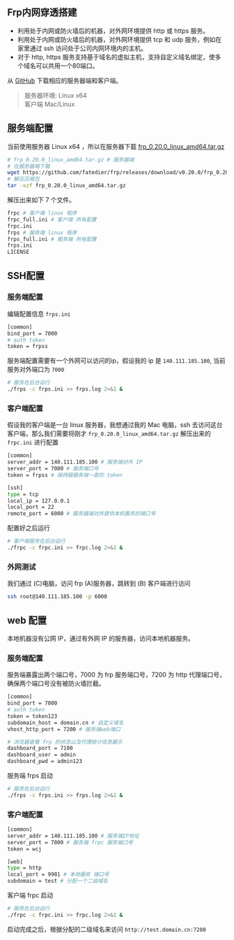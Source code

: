 Frp内网穿透搭建
---

- 利用处于内网或防火墙后的机器，对外网环境提供 http 或 https 服务。
- 利用处于内网或防火墙后的机器，对外网环境提供 tcp 和 udp 服务，例如在家里通过 ssh 访问处于公司内网环境内的主机。
- 对于 http, https 服务支持基于域名的虚拟主机，支持自定义域名绑定，使多个域名可以共用一个80端口。


从 [GitHub](https://github.com/fatedier/frp/releases) 下载相应的服务器端和客户端。

> 服务器环境: Linux x64  
> 客户端 Mac/Linux 

## 服务端配置

当前使用服务器 Linux x64 ，所以在服务器下载 [frp_0.20.0_linux_amd64.tar.gz](https://github.com/fatedier/frp/releases/download/v0.20.0/frp_0.20.0_linux_amd64.tar.gz)

```bash
# frp_0.20.0_linux_amd64.tar.gz # 服务器端
# 在服务器端下载
wget https://github.com/fatedier/frp/releases/download/v0.20.0/frp_0.20.0_linux_amd64.tar.gz
# 解压压缩包
tar -xzf frp_0.20.0_linux_amd64.tar.gz
```

解压出来如下 7 个文件。

```bash
frpc # 客户端 linux 程序
frpc_full.ini # 客户端 所有配置
frpc.ini
frps # 服务端 linux 程序
frps_full.ini # 服务端 所有配置
frps.ini
LICENSE
```


## SSH配置

### 服务端配置

编辑配置信息 `frps.ini`

```bash
[common]
bind_port = 7000
# auth token
token = frpss
```

服务端配置需要有一个外网可以访问的ip，假设我的 ip 是 `140.111.185.100`, 当前服务对外端口为 `7000`

```bash
# 服务在后台运行
./frps -c frps.ini >> frps.log 2>&1 &
```

### 客户端配置

假设我的客户端是一台 linux 服务器，我想通过我的 Mac 电脑，ssh 去访问这台客户端，那么我们需要将刚才 `frp_0.20.0_linux_amd64.tar.gz` 解压出来的 `frpc.ini` 进行配置

```bash
[common]
server_addr = 140.111.185.100 # 服务端对外 IP
server_port = 7000 # 服务端口号
token = frpss # 保持跟服务端一直的 token

[ssh]
type = tcp
local_ip = 127.0.0.1
local_port = 22
remote_port = 6000 # 服务器端对外提供本机服务的端口号
```

配置好之后运行

```bash
# 客户端服务在后台运行
./frpc -c frpc.ini >> frpc.log 2>&1 &
```

### 外网测试

我们通过 (C)电脑，访问 frp (A)服务器，跳转到 (B) 客户端进行访问

```bash
ssh root@140.111.185.100 -p 6000
```


## web 配置

本地机器没有公网 IP，通过有外网 IP 的服务器，访问本地机器服务。

### 服务端配置

服务端暴露出两个端口号，7000 为 frp 服务端口号，7200 为 http 代理端口号，确保两个端口号没有被防火墙拦截。

```bash
[common]
bind_port = 7000
# auth token
token = token123
subdomain_host = domain.cn # 自定义域名
vhost_http_port = 7200 # 服务端web端口

# 浏览器查看 frp 的状态以及代理统计信息展示
dashboard_port = 7100
dashboard_user = admin
dashboard_pwd = admin123
```

服务端 frps 启动

```bash
# 服务在后台运行
./frps -c frps.ini >> frps.log 2>&1 &
```

### 客户端配置

```bash
[common]
server_addr = 140.111.185.100 # 服务端IP地址
server_port = 7000 # 服务端 frpc 服务端口号
token = wcj

[web]
type = http
local_port = 9981 # 本地服务 端口号
subdomain = test # 分配一个二级域名
```

客户端 frpc 启动

```bash
# 服务在后台运行
./frpc -c frpc.ini >> frpc.log 2>&1 &
```

启动完成之后，根据分配的二级域名来访问 `http://test.domain.cn:7200`